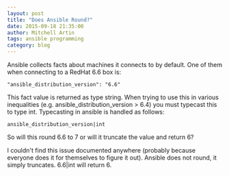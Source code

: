 ```yaml
---
layout: post
title: "Does Ansible Round?"
date: 2015-09-18 21:35:00
author: Mitchell Artin
tags: ansible programming
category: blog
---
```

Ansible collects facts about machines it connects to by default.  One of them when connecting to a RedHat 6.6 box is:

`"ansible_distribution_version": "6.6"`

This fact value is returned as type string.  When trying to use this in various inequalities (e.g. ansible_distribution_version > 6.4) you must typecast this to type int.  Typecasting in ansible is handled as follows:

`ansible_distribution_version|int`

So will this round 6.6 to 7 or will it truncate the value and return 6?

I couldn't find this issue documented anywhere (probably because everyone does it for themselves to figure it out).  Ansible does not round, it simply truncates.  6.6|int will return 6.
